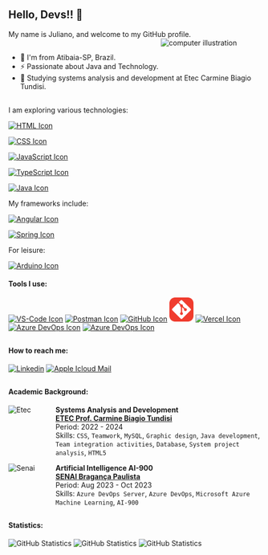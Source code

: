 ## Hello, Devs!! 👋

My name is Juliano, and welcome to my GitHub profile. <img src="https://raw.githubusercontent.com/MicaelliMedeiros/micaellimedeiros/master/image/computer-illustration.png" alt="computer illustration" min-width="200px" max-width="200px" width="200px" align="right">

##

- 🔰  I'm from Atibaia-SP, Brazil.
- ⚡ Passionate about Java and Technology.
- 🧠 Studying systems analysis and development at Etec Carmine Biagio Tundisi.

##

I am exploring various technologies:

[![HTML Icon](https://skillicons.dev/icons?i=html)](https://developer.mozilla.org/pt-BR/docs/Web/HTML)

[![CSS Icon](https://skillicons.dev/icons?i=css)](https://developer.mozilla.org/pt-BR/docs/Web/CSS)

[![JavaScript Icon](https://skillicons.dev/icons?i=js)](https://developer.mozilla.org/pt-BR/docs/Web/JavaScript)

[![TypeScript Icon](https://skillicons.dev/icons?i=ts)](https://www.typescriptlang.org/pt/)

[![Java Icon](https://skillicons.dev/icons?i=java)](https://apache.com)

My frameworks include:

[![Angular Icon](https://skillicons.dev/icons?i=angular)](https://pt-br.react.dev)

[![Spring Icon](https://skillicons.dev/icons?i=spring)](https://spring.io)

For leisure:

[![Arduino Icon](https://skillicons.dev/icons?i=arduino)](https://arduino.com)

#### Tools I use:
[<img height="48px" width="48px" alt="VS-Code Icon" src="https://skillicons.dev/icons?i=vscode"/>](https://code.visualstudio.com)
[<img height="48px" width="48px" alt="Postman Icon" src="https://i.postimg.cc/QNyBTNVk/postman.png"/>](https://www.postman.com)
[<img height="48px" width="48px" alt="GitHub Icon" src="https://skillicons.dev/icons?i=github"/>](https://github.com/)
[<img height="48px" width="48px" alt="Git Icon" src="https://raw.githubusercontent.com/tandpfun/skill-icons/main/icons/Git.svg"/>](https://git-scm.com)
[<img height="48px" width="48px" alt="Vercel Icon" src="https://skillicons.dev/icons?i=vercel"/>](https://vercel.com)
[<img height="48px" width="48px" alt="Azure DevOps Icon" src="https://skillicons.dev/icons?i=azure"/>](https://azure.microsoft.com/pt-br/products/devops/)
[<img height="48px" width="48px" alt="Azure DevOps Icon" src="https://skillicons.dev/icons?i=docker"/>](https://azure.microsoft.com/pt-br/products/devops/)
##

#### How to reach me:
[<img alt="Linkedin" src="https://img.shields.io/badge/-linkedin-%230077B5?style=for-the-badge&logo=linkedin&logoColor=white"/>](https://www.linkedin.com/in/juliano-santos-590345257?utm_source=share&utm_campaign=share_via&utm_content=profile&utm_medium=ios_app)
[<img alt="Apple Icloud Mail" src="https://img.shields.io/badge/mail-FFFFFF?style=for-the-badge&logo=apple&logoColor=black"/>](mailto:Juliano.santos88@icloud.com)

##

#### Academic Background:

[<img align="left" height="94px" width="94px" alt="Etec" src="https://encrypted-tbn0.gstatic.com/images?q=tbn:ANd9GcSJKD-WQPvQrM1mJW9oFmHYn2fRvQwbnFbvsQ&usqp=CAU"/>](https://etec.carmine/)
**Systems Analysis and Development** \
[**ETEC Prof. Carmine Biagio Tundisi**](https://etec.carmine/) \
Period: 2022 - 2024 \
Skills: `CSS`, `Teamwork`, `MySQL`, `Graphic design`, `Java development`, `Team integration activities`, `Database`, `System project analysis`, `HTML5`

[<img align="left" height="94px" width="94px" alt="Senai" src="https://encrypted-tbn0.gstatic.com/images?q=tbn:ANd9GcRUjpsqJvahtYAD5J0mjVEAah7TgcBQkzKxSA&usqp=CAU"/>](https://senai-sp.br/)
**Artificial Intelligence AI-900** \
[**SENAI Bragança Paulista**](https://senai-sp.br/) \
Period: Aug 2023 - Oct 2023 \
Skills: `Azure DevOps Server`, `Azure DevOps`, `Microsoft Azure Machine Learning`, `AI-900`

##

#### Statistics:
<img height="180px" alt="GitHub Statistics" src="https://github-readme-stats.vercel.app/api/top-langs/?username=DSantosxTech&layout=compact&langs_count=7&theme=radical"/>
<img height="180px" alt="GitHub Statistics" src="https://github-readme-stats.vercel.app/api/?username=DSantosxTech&show_icons=true&include_all_commits=true&theme=radical"/>
<img height="153px" alt="GitHub Statistics" src="http://github-readme-streak-stats.herokuapp.com/?user=DSantosxTech&amp;theme=radical"/>
